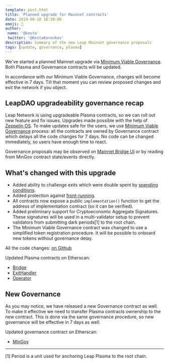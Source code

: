 ```yaml
---
template: post.html
title: 'Planned upgrade for Mainnet contracts'
date: 2019-08-10 10:50:00
emoji: 🍃
author:
 name: '@kosta'
 twitter: '@KostaKorenkov'
description: Summary of the new Leap Mainnet governance proposals
tags: [update, governance, plasma]
---
```


We've started a planned Mainnet upgrade via [Minimum Viable Governance](https://leapdao.org/blog/Minimal-Viable-Governance/). Both Plasma and Governance contracts will be updated.

In accordance with our Minimum Viable Governance, changes will become effective in 7 days. Till that moment you can review proposed changes and exit the network if you object.

## LeapDAO upgradeability governance recap

Leap Network is using upgradeable Plasma contracts, so we can roll out new feature and fix issues. Upgrades made possible with the help of [Zeppelin OS](https://zeppelinos.org/). To make updates safe for the users, we use [Minimum Viable Governance](https://leapdao.org/blog/Minimal-Viable-Governance/) process: all the contracts are owned by Governance contract which delays all the code changes for 7 days. No code can be changed immediately, so users have enough time to react.

Governance proposals may be observed on [Mainnet Bridge UI](https://mainnet.leapdao.org/governance) or by reading from MinGov contract state/events directly.

## What's changed with this upgrade

- Added ability to challenge exits which were double spent by [spending conditions](https://docs.leapdao.org/spending-conditions/).
- Added protection against [front-running](https://twitter.com/troggo/status/1143404964326322176).
- All contracts now expose a public `implementation()` function to get the address of implementation contract (so it can be verified).
- Added preliminary support for Cryptoeconomic Aggregate Signatures. These signatures will be used in a multi-validator setup to prevent validators from submitting dark periods[1] to the root chain.
- The Minimum Viable Governance contract was changed to use a simplified token registration procedure. It will be possible to onboard new tokens without governance delay.

All the code changes: [on Github](https://github.com/leapdao/leap-contracts/compare/v1.1.0...v1.2.0)

Updated Plasma contracts on Etherscan:

- [Bridge](https://etherscan.io/address/0xb567930450B78D0C1Bda82BdE363ABE2FDC3102D)
- [ExitHandler](https://etherscan.io/address/0x208bE5C980e2DC3cCbc6D4fC3c604beb66ede6b2)
- [Operator](https://etherscan.io/address/0xe80757244a15C5Bd45b7FC1a053e135F4D163D94)

## New Governance

As you may notice, we have released a new Governance contract as well. To make it effective we need to transfer Plasma contracts ownership to the new contract. This is done via the same governance procedure, so new governance will be effective in 7 days as well.

Updated governance contract on Etherscan:

- [MinGov](https://etherscan.io/address/0x17Bcf59D273f7C58735ed80Ea001a69f80DF92fc)

----

[1] Period is a unit used for anchoring Leap Plasma to the root chain.

